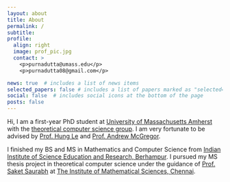 ```yaml
---
layout: about
title: About
permalink: /
subtitle: 
profile:
  align: right
  image: prof_pic.jpg
  contact: >
    <p>purnadutta@umass.edu</p>
    <p>purnadutta08@gmail.com</p>

news: true  # includes a list of news items
selected_papers: false # includes a list of papers marked as "selected={true}"
social: false  # includes social icons at the bottom of the page
posts: false
---
```


Hi, I am a first-year PhD student at [University of Massachusetts Amherst](https://www.umass.edu/) with the [theoretical computer science group](https://groups.cs.umass.edu/theory/). I am very fortunate to be advised by [Prof. Hung Le](https://hunglvosu.github.io/) and [Prof. Andrew McGregor](https://people.cs.umass.edu/~mcgregor/).

I finished my BS and MS in Mathematics and Computer Science from [Indian Institute of Science Education and Research, Berhampur](https://www.iiserbpr.ac.in/). I pursued my MS thesis project in theoretical computer science under the guidance of [Prof. Saket Saurabh](https://sites.google.com/view/sakethome) at [The Institute of Mathematical Sciences, Chennai](https://www.imsc.res.in/).

<!-- Write your biography here. Tell the world about yourself. Link to your favorite [subreddit](http://reddit.com). You can put a picture in, too. The code is already in, just name your picture `prof_pic.jpg` and put it in the `img/` folder.

Put your adDr.ess / P.O. box / other info right below your picture. You can also disable any these elements by editing `profile` property of the YAML header of your `_pages/about.md`. Edit `_bibliography/papers.bib` and Jekyll will render your [publications page](/al-folio/publications/) automatically.

Link to your social media connections, too. This theme is set up to use [Font Awesome icons](http://fortawesome.github.io/Font-Awesome/) and [Academicons](https://jpswalsh.github.io/academicons/), like the ones below. Add your Facebook, Twitter, LinkedIn, Google Scholar, or just disable all of them. -->
